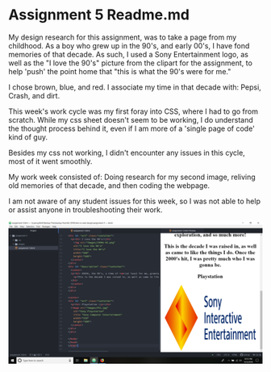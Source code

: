 # Assignment 5 Readme.md


My design research for this assignment, was to take a page from my childhood. As a boy who grew up in the 90's, and early 00's, I have fond memories of that decade. As such, I used a Sony Entertainment logo, as well as the "I love the 90's" picture from the clipart for the assignment, to help 'push' the point home that "this is what the 90's were for me."


I chose brown, blue, and red. I associate my time in that decade with: Pepsi, Crash, and dirt.

This week's work cycle was my first foray into CSS, where I had to go from scratch. While my css sheet doesn't seem to be working, I do understand the thought process behind it, even if I am more of a 'single page of code' kind of guy.

Besides my css not working, I didn't encounter any issues in this cycle, most of it went smoothly.

My work week consisted of: Doing research for my second image, reliving old memories of that decade, and then coding the webpage.

I am not aware of any student issues for this week, so I was not able to help or assist anyone in troubleshooting their work.


<img src="SS.7.png">
